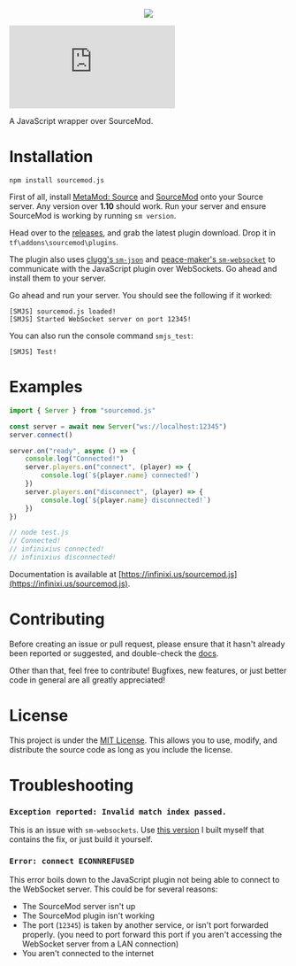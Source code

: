 <p align="center">
<img src="https://infinixi.us/sourcemod.js/assets/logo_shadow.png">
</p>

![npm](https://img.shields.io/npm/v/sourcemod.js)

A JavaScript wrapper over SourceMod.

# Installation
```
npm install sourcemod.js
```

First of all, install [MetaMod: Source](https://www.sourcemm.net/) and [SourceMod](https://www.sourcemod.net/) onto your Source server. Any version over **1.10** should work. Run your server and ensure SourceMod is working by running `sm version`.

Head over to the [releases](https://github.com/Infinixius/sourcemod.js/releases), and grab the latest plugin download. Drop it in `tf\addons\sourcemod\plugins`.

The plugin also uses [clugg's `sm-json`](https://github.com/clugg/sm-json) and [peace-maker's `sm-websocket`](https://github.com/peace-maker/sm-websocket) to communicate with the JavaScript plugin over WebSockets. Go ahead and install them to your server.

Go ahead and run your server. You should see the following if it worked:
```
[SMJS] sourcemod.js loaded!
[SMJS] Started WebSocket server on port 12345!
```

You can also run the console command `smjs_test`:
```
[SMJS] Test!
```

# Examples

```js
import { Server } from "sourcemod.js"

const server = await new Server("ws://localhost:12345")
server.connect()

server.on("ready", async () => {
	console.log("Connected!")
	server.players.on("connect", (player) => {
		console.log(`${player.name} connected!`)
	})
	server.players.on("disconnect", (player) => {
		console.log(`${player.name} disconnected!`)
	})
})

// node test.js
// Connected!
// infinixius connected!
// infinixius disconnected!
```

Documentation is available at [https://infinixi.us/sourcemod.js](https://infinixi.us/sourcemod.js).

# Contributing

Before creating an issue or pull request, please ensure that it hasn't already been reported or suggested, and double-check the [docs](https://infinixi.us/sourcemod.js).

Other than that, feel free to contribute! Bugfixes, new features, or just better code in general are all greatly appreciated!

# License

This project is under the [MIT License](https://mit-license.org/). This allows you to use, modify, and distribute the source code as long as you include the license.

# Troubleshooting

### `Exception reported: Invalid match index passed.`

This is an issue with `sm-websockets`. Use [this version](https://github.com/peace-maker/sm-websocket/files/7966813/websocket.zip) I built myself that contains the fix, or just build it yourself.

### `Error: connect ECONNREFUSED`

This error boils down to the JavaScript plugin not being able to connect to the WebSocket server. This could be for several reasons:

- The SourceMod server isn't up
- The SourceMod plugin isn't working
- The port (`12345`) is taken by another service, or isn't port forwarded properly. (you need to port forward this port if you aren't accessing the WebSocket server from a LAN connection)
- You aren't connected to the internet
